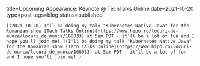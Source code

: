 
title=Upcoming Appearance: Keynote @ TechTalks Online 
date=2021-10-20
type=post
tags=blog
status=published
~~~~~~
[(2021-10-20) I'll be doing my talk "Kubernetes Native Java" for the Romanian show [Tech Talks Online](https://www.hipo.ro/locuri-de-munca/locuri_de_munca/168033) at 5am PDT - it'll be a lot of fun and I hope you'll join me! ](I'll be doing my talk "Kubernetes Native Java" for the Romanian show [Tech Talks Online](https://www.hipo.ro/locuri-de-munca/locuri_de_munca/168033) at 5am PDT - it'll be a lot of fun and I hope you'll join me! ) 
            
